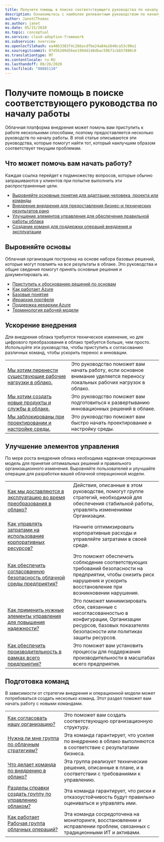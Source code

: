 ```yaml
---
title: Получите помощь в поиске соответствующего руководства по началу работы
description: Ознакомьтесь с наиболее релевантным руководством по началу работы в своих нуждах.
author: JanetCThomas
ms.author: janet
ms.date: 05/15/2020
ms.topic: conceptual
ms.service: cloud-adoption-framework
ms.subservice: overview
ms.openlocfilehash: ea4063383f4c266acdfbe24a84a1640ca53c90e1
ms.sourcegitcommit: 07d56209d56ee199dd148dbac59671cbb57880c0
ms.translationtype: MT
ms.contentlocale: ru-RU
ms.lasthandoff: 08/26/2020
ms.locfileid: "88881110"
---
```

# <a name="get-help-finding-the-appropriate-getting-started-guide"></a>Получите помощь в поиске соответствующего руководства по началу работы

Облачная платформа внедрения может помочь вам приступить к работе несколькими способами, поэтому предоставляется несколько руководств по началу работы. В этой статье описываются эти руководства, которые помогут найти тот, который наилучшим образом соответствует текущим проблемам.

## <a name="what-can-we-help-you-get-started-with"></a>Что может помочь вам начать работу?

Каждая ссылка перейдет к подмножеству вопросов, которые обычно запрашиваются у клиентов при попытке выполнить эти распространенные цели.

- [Выровняйте основные понятия для адаптации человека, проекта или команды](#align-foundation)
- [Внедрение внедрения для предоставления бизнес-и технических результатов рано](#accelerate-adoption)
- [Улучшение элементов управления для обеспечения правильной работы облака](#improve-controls)
- [Создание команд для поддержки операций внедрения и эксплуатации](#establish-teams)

## <a name="align-foundation"></a>Выровняйте основы

Облачная организация построена на основе набора базовых решений, которые могут повлиять на все результаты в облаке. Это руководства и общие сведения помогут принять основные решения и документировать их.

- [Приступить к обоснованию решений по основам](./cloud-concepts.md)
- [Как работает Azure](./what-is-azure.md)
- [Базовые понятия](../ready/considerations/fundamental-concepts.md)
- [Иерархия портфеля](../reference/fundamental-concepts/hosting-hierarchy.md)
- [Поддержка иерархии Azure](../reference/fundamental-concepts/hierarchy-azure-tools.md)
- [Терминология рабочей модели](../operating-model/terms.md)

## <a name="accelerate-adoption"></a>Ускорение внедрения

Для внедрения облака требуется техническое изменение, но для цифрового преобразования в облако требуется больше, чем просто. Используйте эти руководства, чтобы приступить к согласованию различных команд, чтобы ускорить перенос и инновации.

|  |  |
|--|--|
| [Мы хотим перенести существующие рабочие нагрузки в облако.](./migrate.md)                   | Это руководство поможет вам начать работу, если основное внимание уделяется переносу локальных рабочих нагрузок в облако. |
| [Мы хотим создать новые продукты и службы в облаке.](./innovate.md)             | Это руководство поможет вам подготовиться к развертыванию инновационных решений в облаке.                                       |
| [Мы заблокированы при проектировании и настройке среды.](./design-and-configuration.md) | Это руководство поможет вам быстро начать проектирование и настройку среды.                                           |

## <a name="improve-controls"></a>Улучшение элементов управления

По мере роста внедрения облака необходима надежная операционная модель для принятия оптимальных решений и правильного организационного изменения. Выровняйте пользователей и улучшайте операции для разработки вашей облачной операционной модели.

|  |  |
|--|--|
| [Как мы доставляются в эксплуатацию во время преобразования в облако?](./operational-excellence.md)                   | Действия, описанные в этом руководстве, помогут группе стратегий, необходимой для обеспечения стабильной работы, управлять изменениями Организации. |
| [Как управлять затратами на использование корпоративных ресурсов?](./manage-costs.md)                                          | Начните оптимизировать корпоративные расходы и управляйте затратами в своей среде.                                                                           |
| [Как обеспечить согласованную безопасность облачной среды предприятия?](./security.md)             | Это поможет обеспечить соблюдение соответствующих требований безопасности на предприятии, чтобы снизить риск нарушения и ускорить восстановление при возникновении нарушения.                                       |
| [Как применить нужные элементы управления для повышения надежности?](./reliability.md)                   | Это поможет минимизировать сбои, связанные с несогласованностью в конфигурации, Организации ресурсов, базовых показателях безопасности или политиках защиты ресурсов. |
| [Как обеспечить производительность в рамках всего предприятия?](./performance.md)                               | Это поможет вам установить процессы для поддержания производительности в масштабах всего предприятия.                               |

## <a name="establish-teams"></a>Подготовка команд

В зависимости от стратегии внедрения и операционной модели может потребоваться создать несколько команд. Этот раздел поможет вам начать работу с новыми командами.

|  |  |
|--|--|
| [Как согласовать нашу организацию?](./org-alignment.md)                               | Это поможет вам создать соответствующую организационную структуру.                               |
| [Нужна ли мне группа по облачным стратегиям?](./team/cloud-strategy.md)     | Эта команда гарантирует, что усилия по внедрению в облако выполняются в соответствие с результатами бизнеса.                                |
| [Что делает команда по внедрению в облако?](./team/cloud-adoption.md)     | Эта группа реализует технические решения, описанные в плане, и в соответствии с требованиями к управлению.             |
| [Разделы справки создать группу по управлению облаком?](./team/cloud-governance.md) | Эта команда гарантирует, что риски и отказоустойчивость будут правильно оцениваться и управлять ими.                                         |
| [Как работает Рабочая группа облачных операций?](./team/cloud-operations.md) | Эта команда сосредоточена на мониторинге, восстановлении и исправлении проблем, связанных с традиционными ИТ и активами. |
